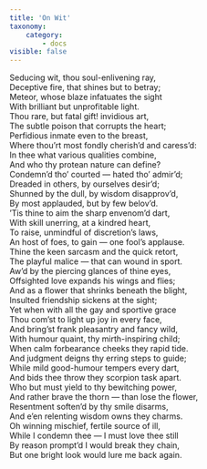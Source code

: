 ```yaml
---
title: 'On Wit'
taxonomy:
    category:
        - docs
visible: false
---
```


Seducing wit, thou soul-enlivening ray,  
Deceptive fire, that shines but to betray;  
Meteor, whose blaze infatuates the sight  
With brilliant but unprofitable light.  
Thou rare, but fatal gift! invidious art,  
The subtle poison that corrupts the heart;  
Perfidious inmate even to the breast,  
Where thou’rt most fondly cherish’d and caress’d:  
In thee what various qualities combine,  
And who thy protean nature can define?  
Condemn’d tho’ courted — hated tho’ admir’d;  
Dreaded in others, by ourselves desir’d;  
Shunned by the dull, by wisdom disapprov’d,  
By most applauded, but by few belov’d.  
’Tis thine to aim the sharp envenom’d dart,  
With skill unerring, at a kindred heart,  
To raise, unmindful of discretion’s laws,  
An host of foes, to gain — one fool’s applause.  
Thine the keen sarcasm and the quick retort,  
The playful malice — that can wound in sport.  
Aw’d by the piercing glances of thine eyes,  
Offsighted love expands his wings and flies;  
And as a flower that shrinks beneath the blight,  
Insulted friendship sickens at the sight;  
Yet when with all the gay and sportive grace  
Thou com’st to light up joy in every face,  
And bring’st frank pleasantry and fancy wild,  
With humour quaint, thy mirth-inspiring child;  
When calm forbearance cheeks they rapid tide.  
And judgment deigns thy erring steps to guide;  
While mild good-humour tempers every dart,  
And bids thee throw they scorpion task apart.  
Who but must yield to thy bewitching power,  
And rather brave the thorn — than lose the flower,  
Resentment soften’d by thy smile disarms,  
And e’en relenting wisdom owns they charms.  
Oh winning mischief, fertile source of ill,  
While I condemn thee — I must love thee still  
By reason prompt’d I would break they chain,  
But one bright look would lure me back again.